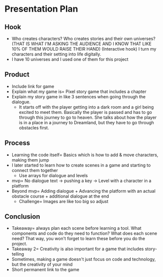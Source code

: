 # Presentation Plan

## Hook
* Who creates characters? Who creates stories and their own universes? (THAT IS WHAT I'M ASKING THE AUDIENCE AND I KNOW THAT LIKE 10% OF THEM WOULD RAISE THEIR HAND) (Interactive hook) I turn my characters and their setting into life digitally.
* I have 10 universes and I used one of them for this project

## Product
* Include link for game
* Explain what my game is= Pixel story game that includes a chapter
* Explain my story game in like 3 sentences when going through the dialogue.
  * It starts off with the player getting into a dark room and a girl being excited to meet them. Basically the player is passed and has to go through this journey to go to heaven. She talks about how the player is in a place in a journey to Dreamland, but they have to go through obstacles first.

## Process
* Learning the code itself= Basics which is how to add & move characters, making them jump
* I later started to learn how to create scenes in a game and starting to connect them together
  * Use arrays for dialogue and levels
* mvp= No dialogue text -> pushing a key -> Level with a character in a platform
* Beyond mvp= Adding dialogue + Advancing the platform with an actual obstacle course + additional dialogue at the end
  * Challenge= Images are like too big so adjust

## Conclusion
* Takeaway= always plan each scene before learning a tool. What components and code do they need to function? What does each scene need? That way, you won't forget to learn these before you do the project.
* Takeaway 2= Creativity is also important for a game that includes story-telling
* Sometimes, making a game doesn't just focus on code and technology, but the creativity of your mind
* Short permanent link to the game

<!-- EXAMPLE

## Hook
* Verbal riddle of GGD

## Product
* GIF/Demo of example/non-example

## Process
* Flowchart of plan
  * MVP: noun -> door -> yes/no
  * Beyond MVP: noun -> word relation API -> noun API -> yes/no, with counterexample
* Code snippets of:
  * MVP
  * Both APIs
  * Challenge with API keys

## Conclusion
* [URL to project]
* Takeaways
  * Less = more: the heart of the riddle was one line of code; it obviously took more to make the entire thing work, but one complicated line of regular expressions was essentially the solution to the riddle
  * Expect the unexpected: it’s important to budget time for things you don’t account for; for example, I didn’t consider the fact that I would need another entire API to detect nouns
  * Determination is key: ironically enough, I had to make my API keys private. At first, it didn’t seem like it was possible, which meant I couldn’t publish my app. But after all of that hard work, I was determined to find a solution, and I found it in config variables.
* "Presentation can’t, but a speech can"


-->
